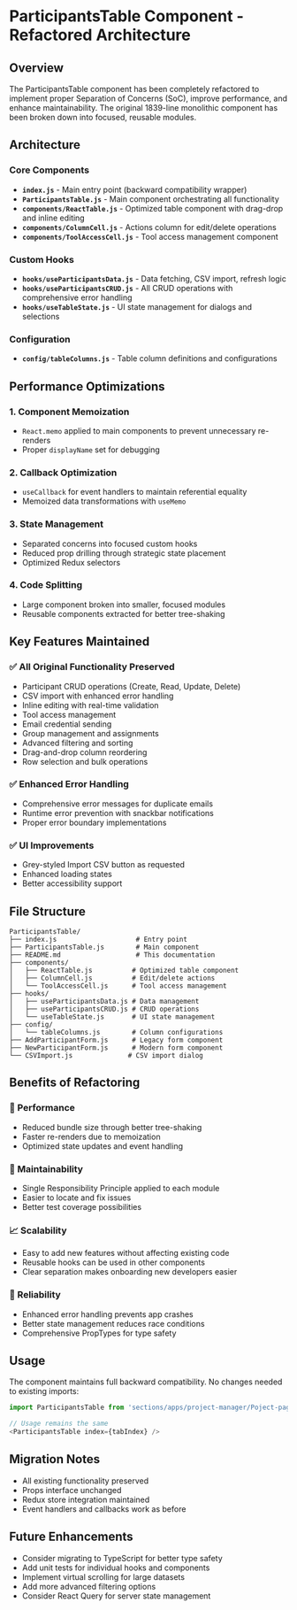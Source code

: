 # ParticipantsTable Component - Refactored Architecture

## Overview
The ParticipantsTable component has been completely refactored to implement proper Separation of Concerns (SoC), improve performance, and enhance maintainability. The original 1839-line monolithic component has been broken down into focused, reusable modules.

## Architecture

### Core Components
- **`index.js`** - Main entry point (backward compatibility wrapper)
- **`ParticipantsTable.js`** - Main component orchestrating all functionality
- **`components/ReactTable.js`** - Optimized table component with drag-drop and inline editing
- **`components/ColumnCell.js`** - Actions column for edit/delete operations
- **`components/ToolAccessCell.js`** - Tool access management component

### Custom Hooks
- **`hooks/useParticipantsData.js`** - Data fetching, CSV import, refresh logic
- **`hooks/useParticipantsCRUD.js`** - All CRUD operations with comprehensive error handling
- **`hooks/useTableState.js`** - UI state management for dialogs and selections

### Configuration
- **`config/tableColumns.js`** - Table column definitions and configurations

## Performance Optimizations

### 1. Component Memoization
- `React.memo` applied to main components to prevent unnecessary re-renders
- Proper `displayName` set for debugging

### 2. Callback Optimization
- `useCallback` for event handlers to maintain referential equality
- Memoized data transformations with `useMemo`

### 3. State Management
- Separated concerns into focused custom hooks
- Reduced prop drilling through strategic state placement
- Optimized Redux selectors

### 4. Code Splitting
- Large component broken into smaller, focused modules
- Reusable components extracted for better tree-shaking

## Key Features Maintained

### ✅ All Original Functionality Preserved
- Participant CRUD operations (Create, Read, Update, Delete)
- CSV import with enhanced error handling
- Inline editing with real-time validation
- Tool access management
- Email credential sending
- Group management and assignments
- Advanced filtering and sorting
- Drag-and-drop column reordering
- Row selection and bulk operations

### ✅ Enhanced Error Handling
- Comprehensive error messages for duplicate emails
- Runtime error prevention with snackbar notifications
- Proper error boundary implementations

### ✅ UI Improvements
- Grey-styled Import CSV button as requested
- Enhanced loading states
- Better accessibility support

## File Structure
```
ParticipantsTable/
├── index.js                    # Entry point
├── ParticipantsTable.js        # Main component
├── README.md                   # This documentation
├── components/
│   ├── ReactTable.js          # Optimized table component
│   ├── ColumnCell.js          # Edit/delete actions
│   └── ToolAccessCell.js      # Tool access management
├── hooks/
│   ├── useParticipantsData.js # Data management
│   ├── useParticipantsCRUD.js # CRUD operations
│   └── useTableState.js       # UI state management
├── config/
│   └── tableColumns.js        # Column configurations
├── AddParticipantForm.js      # Legacy form component
├── NewParticipantForm.js      # Modern form component
└── CSVImport.js              # CSV import dialog
```

## Benefits of Refactoring

### 🚀 Performance
- Reduced bundle size through better tree-shaking
- Faster re-renders due to memoization
- Optimized state updates and event handling

### 🔧 Maintainability
- Single Responsibility Principle applied to each module
- Easier to locate and fix issues
- Better test coverage possibilities

### 📈 Scalability
- Easy to add new features without affecting existing code
- Reusable hooks can be used in other components
- Clear separation makes onboarding new developers easier

### 🐛 Reliability
- Enhanced error handling prevents app crashes
- Better state management reduces race conditions
- Comprehensive PropTypes for type safety

## Usage
The component maintains full backward compatibility. No changes needed to existing imports:

```javascript
import ParticipantsTable from 'sections/apps/project-manager/Poject-page/Enrolment-tab/ParticipantsTable';

// Usage remains the same
<ParticipantsTable index={tabIndex} />
```

## Migration Notes
- All existing functionality preserved
- Props interface unchanged
- Redux store integration maintained
- Event handlers and callbacks work as before

## Future Enhancements
- Consider migrating to TypeScript for better type safety
- Add unit tests for individual hooks and components
- Implement virtual scrolling for large datasets
- Add more advanced filtering options
- Consider React Query for server state management